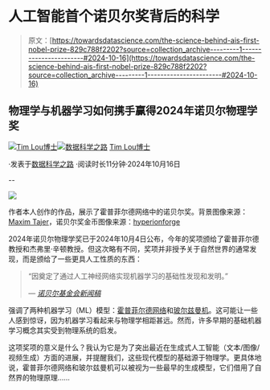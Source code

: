 # 人工智能首个诺贝尔奖背后的科学

> 原文：[https://towardsdatascience.com/the-science-behind-ais-first-nobel-prize-829c788f2202?source=collection_archive---------1-----------------------#2024-10-16](https://towardsdatascience.com/the-science-behind-ais-first-nobel-prize-829c788f2202?source=collection_archive---------1-----------------------#2024-10-16)

## 物理学与机器学习如何携手赢得2024年诺贝尔物理学奖

[](https://tim-lou.medium.com/?source=post_page---byline--829c788f2202--------------------------------)[![Tim Lou博士](../Images/e4931bb6d59e27730529ceaf00a23822.png)](https://tim-lou.medium.com/?source=post_page---byline--829c788f2202--------------------------------)[](https://towardsdatascience.com/?source=post_page---byline--829c788f2202--------------------------------)[![数据科学之路](../Images/a6ff2676ffcc0c7aad8aaf1d79379785.png)](https://towardsdatascience.com/?source=post_page---byline--829c788f2202--------------------------------) [Tim Lou博士](https://tim-lou.medium.com/?source=post_page---byline--829c788f2202--------------------------------)

·发表于[数据科学之路](https://towardsdatascience.com/?source=post_page---byline--829c788f2202--------------------------------) ·阅读时长11分钟·2024年10月16日

--

![](../Images/632fc33f80fafcd9923aa21ac9aaad44.png)

作者本人创作的作品，展示了霍普菲尔德网络中的诺贝尔奖。背景图像来源：[Maxim Tajer](https://unsplash.com/photos/burning-wood-x3S1aGQNgro)，诺贝尔奖金币图像来源：[hyperionforge](https://sketchfab.com/3d-models/nobel-coin-6bfcee0e4c2f4c02a1739d6f5a307d7d)

2024年诺贝尔物理学奖已于2024年10月4日公布，今年的奖项颁给了霍普菲尔德教授和杰弗里·辛顿教授。但这次略有不同，奖项并非授予关于自然世界的通常发现，而是颁给了一些更具人工性质的东西：

> “因奠定了通过人工神经网络实现机器学习的基础性发现和发明。”
> 
> — [*诺贝尔基金会新闻稿*](https://www.nobelprize.org/prizes/physics/2024/press-release/)

强调了两种机器学习（ML）模型：[霍普菲尔德网络](https://en.wikipedia.org/wiki/Hopfield_network)和[玻尔兹曼机](https://en.wikipedia.org/wiki/Boltzmann_machine)。这可能让一些人感到惊讶，因为机器学习看起来与物理学相距甚远。然而，许多早期的基础机器学习概念其实受到物理系统的启发。

这项奖项的意义是什么？我认为它是为了突出最近在生成式人工智能（文本/图像/视频生成）方面的进展，并提醒我们，这些现代模型的基础源于物理学。更具体地说，霍普菲尔德网络和玻尔兹曼机可以被视为一些最早的生成模型，它们借用了自然界的物理原理……
